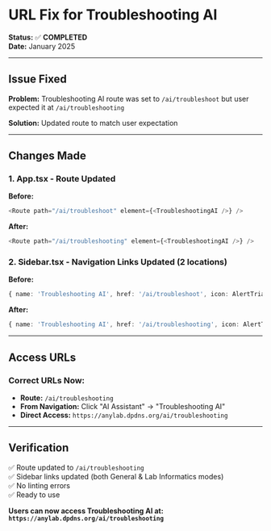 # URL Fix for Troubleshooting AI
**Status:** ✅ **COMPLETED**  
**Date:** January 2025

---

## Issue Fixed

**Problem:** Troubleshooting AI route was set to `/ai/troubleshoot` but user expected it at `/ai/troubleshooting`

**Solution:** Updated route to match user expectation

---

## Changes Made

### 1. **App.tsx** - Route Updated
**Before:**
```typescript
<Route path="/ai/troubleshoot" element={<TroubleshootingAI />} />
```

**After:**
```typescript
<Route path="/ai/troubleshooting" element={<TroubleshootingAI />} />
```

### 2. **Sidebar.tsx** - Navigation Links Updated (2 locations)
**Before:**
```typescript
{ name: 'Troubleshooting AI', href: '/ai/troubleshoot', icon: AlertTriangle },
```

**After:**
```typescript
{ name: 'Troubleshooting AI', href: '/ai/troubleshooting', icon: AlertTriangle },
```

---

## Access URLs

### Correct URLs Now:
- **Route:** `/ai/troubleshooting`
- **From Navigation:** Click "AI Assistant" → "Troubleshooting AI"
- **Direct Access:** `https://anylab.dpdns.org/ai/troubleshooting`

---

## Verification

✅ Route updated to `/ai/troubleshooting`  
✅ Sidebar links updated (both General & Lab Informatics modes)  
✅ No linting errors  
✅ Ready to use  

**Users can now access Troubleshooting AI at: `https://anylab.dpdns.org/ai/troubleshooting`**

